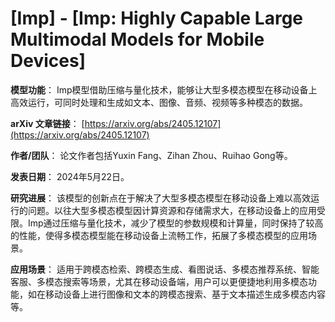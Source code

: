 # [Imp] - [Imp: Highly Capable Large Multimodal Models for Mobile Devices]

**模型功能**：
Imp模型借助压缩与量化技术，能够让大型多模态模型在移动设备上高效运行，可同时处理和生成如文本、图像、音频、视频等多种模态的数据。

**arXiv 文章链接**：
[https://arxiv.org/abs/2405.12107](https://arxiv.org/abs/2405.12107)

**作者/团队**：
论文作者包括Yuxin Fang、Zihan Zhou、Ruihao Gong等。

**发表日期**：
2024年5月22日。

**研究进展**：
该模型的创新点在于解决了大型多模态模型在移动设备上难以高效运行的问题。以往大型多模态模型因计算资源和存储需求大，在移动设备上的应用受限。Imp通过压缩与量化技术，减少了模型的参数规模和计算量，同时保持了较高的性能，使得多模态模型能在移动设备上流畅工作，拓展了多模态模型的应用场景。

**应用场景**：
适用于跨模态检索、跨模态生成、看图说话、多模态推荐系统、智能客服、多模态搜索等场景，尤其在移动设备端，用户可以更便捷地利用多模态功能，如在移动设备上进行图像和文本的跨模态搜索、基于文本描述生成多模态内容等。